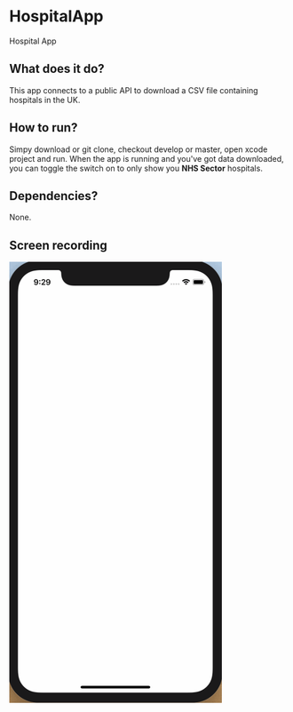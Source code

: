 # HospitalApp
Hospital App

## What does it do?
This app connects to a public API to download a CSV file containing hospitals in the UK.

## How to run?
Simpy download or git clone, checkout develop or master, open xcode project and run. When the app is running and you've got data downloaded, you can toggle the switch on to only show you **NHS Sector** hospitals. 

## Dependencies?
None.

## Screen recording
![](hospital_app.gif)
